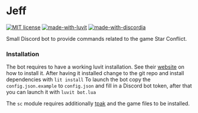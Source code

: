 # Jeff

[![MIT license](https://img.shields.io/badge/License-MIT-blue.svg)][repo-license-url] [![made-with-luvit](https://img.shields.io/badge/Made%20with-luvit-1f425f.svg)][luvit-url] [![made-with-discordia](https://img.shields.io/badge/Made%20with-Discordia-1f425f.svg)][discordia-url]

Small Discord bot to provide commands related to the game Star Conflict.

### Installation

The bot requires to have a working luvit installation. See their [website][luvit-url] on how to install it.
After having it installed change to the git repo and install dependencies with `lit install`
To launch the bot copy the `config.json.example` to `config.json` and fill in a Discord bot token,
after that you can launch it with `luvit bot.lua`

The `sc` module requires additionally [tpak](https://github.com/Johnnynator/tpak) and the game files to be installed.

   [git-repo-url]: <https://github.com/Johnnynator/sc-discord>
   [repo-license-url]: <https://github.com/Johnnynator/sc-discord/blob/master/LICENSE>
   [luvit-url]: <https://luvit.io/>
   [discordia-url]: <https://github.com/SinisterRectus/Discordia>
